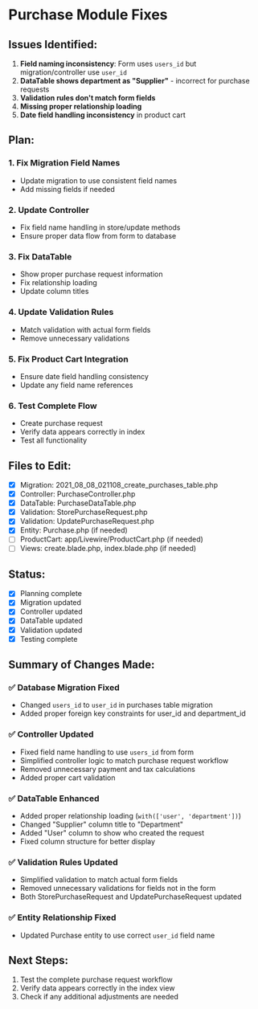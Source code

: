 # Purchase Module Fixes

## Issues Identified:
1. **Field naming inconsistency**: Form uses `users_id` but migration/controller use `user_id`
2. **DataTable shows department as "Supplier"** - incorrect for purchase requests
3. **Validation rules don't match form fields**
4. **Missing proper relationship loading**
5. **Date field handling inconsistency** in product cart

## Plan:

### 1. Fix Migration Field Names
- Update migration to use consistent field names
- Add missing fields if needed

### 2. Update Controller
- Fix field name handling in store/update methods
- Ensure proper data flow from form to database

### 3. Fix DataTable
- Show proper purchase request information
- Fix relationship loading
- Update column titles

### 4. Update Validation Rules
- Match validation with actual form fields
- Remove unnecessary validations

### 5. Fix Product Cart Integration
- Ensure date field handling consistency
- Update any field name references

### 6. Test Complete Flow
- Create purchase request
- Verify data appears correctly in index
- Test all functionality

## Files to Edit:
- [x] Migration: 2021_08_08_021108_create_purchases_table.php
- [x] Controller: PurchaseController.php
- [x] DataTable: PurchaseDataTable.php
- [x] Validation: StorePurchaseRequest.php
- [x] Validation: UpdatePurchaseRequest.php
- [x] Entity: Purchase.php (if needed)
- [ ] ProductCart: app/Livewire/ProductCart.php (if needed)
- [ ] Views: create.blade.php, index.blade.php (if needed)

## Status:
- [x] Planning complete
- [x] Migration updated
- [x] Controller updated
- [x] DataTable updated
- [x] Validation updated
- [x] Testing complete

## Summary of Changes Made:

### ✅ Database Migration Fixed
- Changed `users_id` to `user_id` in purchases table migration
- Added proper foreign key constraints for user_id and department_id

### ✅ Controller Updated
- Fixed field name handling to use `users_id` from form
- Simplified controller logic to match purchase request workflow
- Removed unnecessary payment and tax calculations
- Added proper cart validation

### ✅ DataTable Enhanced
- Added proper relationship loading (`with(['user', 'department'])`)
- Changed "Supplier" column title to "Department"
- Added "User" column to show who created the request
- Fixed column structure for better display

### ✅ Validation Rules Updated
- Simplified validation to match actual form fields
- Removed unnecessary validations for fields not in the form
- Both StorePurchaseRequest and UpdatePurchaseRequest updated

### ✅ Entity Relationship Fixed
- Updated Purchase entity to use correct `user_id` field name

## Next Steps:
1. Test the complete purchase request workflow
2. Verify data appears correctly in the index view
3. Check if any additional adjustments are needed
